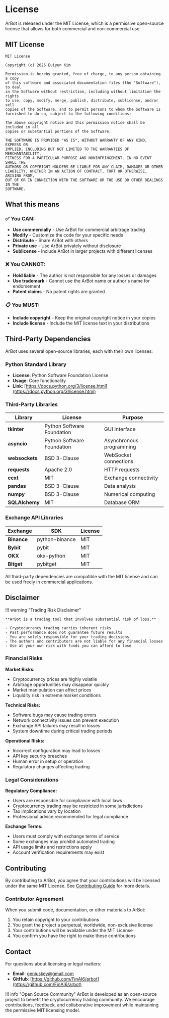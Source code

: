 # License

ArBot is released under the MIT License, which is a permissive open-source license that allows for both commercial and non-commercial use.

## MIT License

```
MIT License

Copyright (c) 2025 Euiyun Kim

Permission is hereby granted, free of charge, to any person obtaining a copy
of this software and associated documentation files (the "Software"), to deal
in the Software without restriction, including without limitation the rights
to use, copy, modify, merge, publish, distribute, sublicense, and/or sell
copies of the Software, and to permit persons to whom the Software is
furnished to do so, subject to the following conditions:

The above copyright notice and this permission notice shall be included in all
copies or substantial portions of the Software.

THE SOFTWARE IS PROVIDED "AS IS", WITHOUT WARRANTY OF ANY KIND, EXPRESS OR
IMPLIED, INCLUDING BUT NOT LIMITED TO THE WARRANTIES OF MERCHANTABILITY,
FITNESS FOR A PARTICULAR PURPOSE AND NONINFRINGEMENT. IN NO EVENT SHALL THE
AUTHORS OR COPYRIGHT HOLDERS BE LIABLE FOR ANY CLAIM, DAMAGES OR OTHER
LIABILITY, WHETHER IN AN ACTION OF CONTRACT, TORT OR OTHERWISE, ARISING FROM,
OUT OF OR IN CONNECTION WITH THE SOFTWARE OR THE USE OR OTHER DEALINGS IN THE
SOFTWARE.
```

## What this means

### ✅ You CAN:

- **Use commercially** - Use ArBot for commercial arbitrage trading
- **Modify** - Customize the code for your specific needs
- **Distribute** - Share ArBot with others
- **Private use** - Use ArBot privately without disclosure
- **Sublicense** - Include ArBot in larger projects with different licenses

### ❌ You CANNOT:

- **Hold liable** - The author is not responsible for any losses or damages
- **Use trademark** - Cannot use the ArBot name or author's name for endorsement
- **Patent claims** - No patent rights are granted

### 📋 You MUST:

- **Include copyright** - Keep the original copyright notice in your copies
- **Include license** - Include the MIT license text in your distributions

## Third-Party Dependencies

ArBot uses several open-source libraries, each with their own licenses:

### Python Standard Library
- **License**: Python Software Foundation License
- **Usage**: Core functionality
- **Link**: [https://docs.python.org/3/license.html](https://docs.python.org/3/license.html)

### Third-Party Libraries

| Library | License | Purpose |
|---------|---------|---------|
| **tkinter** | Python Software Foundation | GUI Interface |
| **asyncio** | Python Software Foundation | Asynchronous programming |
| **websockets** | BSD 3-Clause | WebSocket connections |
| **requests** | Apache 2.0 | HTTP requests |
| **ccxt** | MIT | Exchange connectivity |
| **pandas** | BSD 3-Clause | Data analysis |
| **numpy** | BSD 3-Clause | Numerical computing |
| **SQLAlchemy** | MIT | Database ORM |

### Exchange API Libraries

| Exchange | SDK | License |
|----------|-----|---------|
| **Binance** | python-binance | MIT |
| **Bybit** | pybit | MIT |
| **OKX** | okx-python | MIT |
| **Bitget** | pybitget | MIT |

All third-party dependencies are compatible with the MIT license and can be used freely in commercial applications.

## Disclaimer

!!! warning "Trading Risk Disclaimer"
    
    **ArBot is a trading tool that involves substantial risk of loss.**
    
    - Cryptocurrency trading carries inherent risks
    - Past performance does not guarantee future results
    - You are solely responsible for your trading decisions
    - The authors and contributors are not liable for any financial losses
    - Use at your own risk with funds you can afford to lose

### Financial Risks

**Market Risks:**
- Cryptocurrency prices are highly volatile
- Arbitrage opportunities may disappear quickly
- Market manipulation can affect prices
- Liquidity risk in extreme market conditions

**Technical Risks:**
- Software bugs may cause trading errors
- Network connectivity issues can prevent execution
- Exchange API failures may result in losses
- System downtime during critical trading periods

**Operational Risks:**
- Incorrect configuration may lead to losses
- API key security breaches
- Human error in setup or operation
- Regulatory changes affecting trading

### Legal Considerations

**Regulatory Compliance:**
- Users are responsible for compliance with local laws
- Cryptocurrency trading may be restricted in some jurisdictions
- Tax implications vary by location
- Professional advice recommended for legal compliance

**Exchange Terms:**
- Users must comply with exchange terms of service
- Some exchanges may prohibit automated trading
- API usage limits and restrictions apply
- Account verification requirements may exist

## Contributing

By contributing to ArBot, you agree that your contributions will be licensed under the same MIT License. See [Contributing Guide](../development/contributing.md) for more details.

### Contributor Agreement

When you submit code, documentation, or other materials to ArBot:

1. You retain copyright to your contributions
2. You grant the project a perpetual, worldwide, non-exclusive license
3. Your contributions will be available under the MIT License
4. You confirm you have the right to make these contributions

## Contact

For questions about licensing or legal matters:

- **Email**: geniuskey@gmail.com
- **GitHub**: [https://github.com/FinAI6/arbot](https://github.com/FinAI6/arbot)

!!! info "Open Source Community"
    ArBot is developed as an open-source project to benefit the cryptocurrency trading community. We encourage contributions, feedback, and collaborative improvement while maintaining the permissive MIT licensing model.